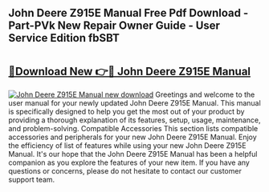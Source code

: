 ## John Deere Z915E Manual Free Pdf Download - Part-PVk New Repair Owner Guide - User Service Edition fbSBT

# <h2><a href="http://bc22990.oget.top/?id=John+Deere+Z915E+Manual">🔗Download New 👉🔴 John Deere Z915E Manual</a></h2>

[![John Deere Z915E Manual new download](https://i.imgur.com/5g1atiW.png)](http://bc22990.oget.top/?id=John+Deere+Z915E+Manual)
Greetings and welcome to the user manual for your newly updated John Deere Z915E Manual. This manual is specifically designed to help you get the most out of your product by providing a thorough explanation of its features, setup, usage, maintenance, and problem-solving. Compatible Accessories This section lists compatible accessories and peripherals for your new John Deere Z915E Manual. Enjoy the efficiency of list of features while using your new John Deere Z915E Manual. It's our hope that the John Deere Z915E Manual has been a helpful companion as you explore the features of your new item. If you have any questions or concerns, please do not hesitate to contact our customer support team.
